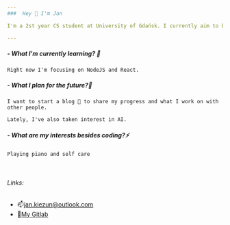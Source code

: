 ```yaml
---
###  Hey 👋 I'm Jan

I'm a 2st year CS student at University of Gdańsk. I currently aim to become a full stack developer.

---
```

##### - What I'm currently learning? 🌱

`Right now I'm focusing on NodeJS and React.`

##### - What I plan for the future?🤔
`I want to start a blog 💬 to share my progress and what I work on with other people.`

`Lately, I've also taken interest in AI.`

##### - What are my interests besides coding?⚡
`Playing piano and self care`

<br/>

###### Links:
- 📫jan.kiezun@outlook.com
- 🔭[My Gitlab](https://www.gitlab.com/jan_kiezun)


<!--
**Jan-Kiezun/Jan-Kiezun** is a ✨ _special_ ✨ repository because its `README.md` (this file) appears on your GitHub profile.

Here are some ideas to get you started:

- 🔭 I’m currently working on ...
- 🌱 I’m currently learning ...
- 👯 I’m looking to collaborate on ...
- 🤔 I’m looking for help with ...
- 💬 Ask me about ...
- 📫 How to reach me: ...
- 😄 Pronouns: ...
- ⚡ Fun fact: ...
-->
